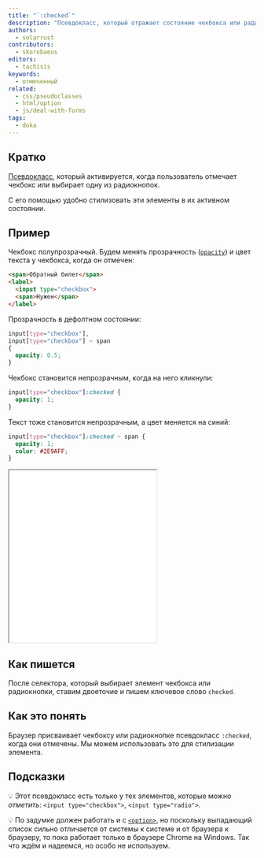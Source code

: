 ```yaml
---
title: "`:checked`"
description: "Псевдокласс, который отражает состояние чекбокса или радиокнопки."
authors:
  - solarrust
contributors:
  - skorobaeus
editors:
  - tachisis
keywords:
  - отмеченный
related:
  - css/pseudoclasses
  - html/option
  - js/deal-with-forms
tags:
  - doka
---
```


## Кратко

[Псевдокласс](/css/pseudoclasses/), который активируется, когда пользователь отмечает чекбокс или выбирает одну из радиокнопок.

С его помощью удобно стилизовать эти элементы в их активном состоянии.

## Пример

Чекбокс полупрозрачный. Будем менять прозрачность ([`opacity`](/css/opacity/)) и цвет текста у чекбокса, когда он отмечен:

```html
<span>Обратный билет</span>
<label>
  <input type="checkbox">
  <span>Нужен</span>
</label>
```

Прозрачность в дефолтном состоянии:

```css
input[type="checkbox"],
input[type="checkbox"] ~ span
{
  opacity: 0.5;
}
```

Чекбокс становится непрозрачным, когда на него кликнули:

```css
input[type="checkbox"]:checked {
  opacity: 1;
}
```

Текст тоже становится непрозрачным, а цвет меняется на синий:

```css
input[type="checkbox"]:checked ~ span {
  opacity: 1;
  color: #2E9AFF;
}
```

<iframe title="Чекбоксы" src="demos/check/" height="350"></iframe>

## Как пишется

После селектора, который выбирает элемент чекбокса или радиокнопки, ставим двоеточие и пишем ключевое слово `checked`.

## Как это понять

Браузер присваивает чекбоксу или радиокнопке псевдокласс `:checked`, когда они отмечены. Мы можем использовать это для стилизации элемента.

## Подсказки

💡 Этот псевдокласс есть только у тех элементов, которые можно _отметить_: `<input type="checkbox">`, `<input type="radio">`.

💡 По задумке должен работать и с [`<option>`](/html/option/), но поскольку выпадающий список сильно отличается от системы к системе и от браузера к браузеру, то пока работает только в браузере Chrome на Windows. Так что ждём и надеемся, но особо не используем.
